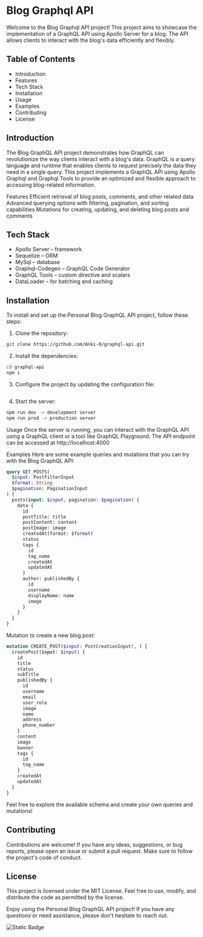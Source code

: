 # Blog Graphql API
Welcome to the Blog Graphql API project! This project aims to showcase the implementation of a GraphQL API using Apollo Server for a blog. The API allows clients to interact with the blog's data efficiently and flexibly.

## **Table of Contents**
- Introduction
- Features
- Tech Stack
- Installation
- Usage
- Examples
- Contributing
- License
 
## **Introduction**
The Blog GraphQL API project demonstrates how GraphQL can revolutionize the way clients interact with a blog's data. GraphQL is a query language and runtime that enables clients to request precisely the data they need in a single query. This project implements a GraphQL API using Apollo Graphql and Graphql Tools to provide an optimized and flexible approach to accessing blog-related information.

Features
Efficient retrieval of blog posts, comments, and other related data
Advanced querying options with filtering, pagination, and sorting capabilities
Mutations for creating, updating, and deleting blog posts and comments

## **Tech Stack**
- Apollo Server – framework
- Sequelize – ORM
- MySql – database
- Graphql-Codegen – GraphQL Code Generator 
- GraphQL Tools – custom directive and scalars
- DataLoader – for batching and caching

## Installation
To install and set up the Personal Blog GraphQL API project, follow these steps:

1. Clone the repository:

```bash
git clone https://github.com/Anki-0/graphql-api.git
```

2. Install the dependencies:

```bash
cd graphql-api
npm i
```

3. Configure the project by updating the configuration file:

```bash
```

4. Start the server:

```bash
npm run dev -> development server
npm run prod -> production server
```

Usage
Once the server is running, you can interact with the GraphQL API using a GraphQL client or a tool like GraphQL Playground. The API endpoint can be accessed at http://localhost:4000

Examples
Here are some example queries and mutations that you can try with the Blog GraphQL API:
```graphql
query GET_POSTS(
  $input: PostFilterInput
  $format: String
  $pagination: PaginationInput
) {
  posts(input: $input, pagination: $pagination) {
    data {
      id
      postTitle: title
      postContent: content
      postImage: image
      createdAt(format: $format)
      status
      tags {
        id
        tag_name
        createdAt
        updatedAt
      }
      author: publishedBy {
        id
        username
        displayName: name
        image
      }
    }
  }
}
```

Mutation to create a new blog post:

```graphql
mutation CREATE_POST($input: PostCreationInput!, ) {
  createPost(input: $input) {
    id
    title
    status
    subTitle
    publishedBy {
      id
      username
      email
      user_role
      image
      name
      address
      phone_number
    }
    content
    image
    banner
    tags {
      id
      tag_name
    }
    createdAt
    updatedAt
  }
}
```

Feel free to explore the available schema and create your own queries and mutations!

## Contributing
Contributions are welcome! If you have any ideas, suggestions, or bug reports, please open an issue or submit a pull request. Make sure to follow the project's code of conduct.

## License
This project is licensed under the MIT License. Feel free to use, modify, and distribute the code as permitted by the license.

Enjoy using the Personal Blog GraphQL API project! If you have any questions or need assistance, please don't hesitate to reach out.

![Static Badge](https://img.shields.io/badge/built%20with-GraphQL-e10098.svg)

